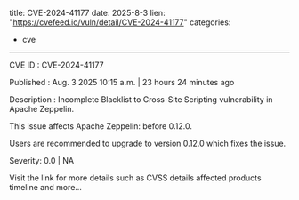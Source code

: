  
title: CVE-2024-41177
date: 2025-8-3
lien: "https://cvefeed.io/vuln/detail/CVE-2024-41177"
categories:
  - cve
---

CVE ID : CVE-2024-41177

Published :  Aug. 3
2025
10:15 a.m. | 23 hours
24 minutes ago

Description : Incomplete Blacklist to Cross-Site Scripting vulnerability in Apache Zeppelin.

This issue affects Apache Zeppelin: before 0.12.0.

Users are recommended to upgrade to version 0.12.0
which fixes the issue.

Severity: 0.0 | NA

Visit the link for more details
such as CVSS details
affected products
timeline
and more...
